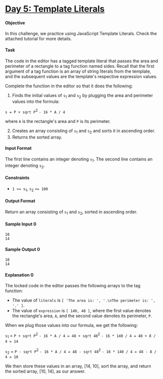 # [Day 5: Template Literals](https://www.hackerrank.com/challenges/js10-template-literals)

#### Objective
In this challenge, we practice using JavaScript Template Literals. Check the attached tutorial for more details.

#### Task
The code in the editor has a tagged template literal that passes the area and perimeter of a rectangle to a tag function named sides. Recall that the first argument of a tag function is an array of string literals from the template, and the subsequent values are the template's respective expression values.

Complete the function in the editor so that it does the following:

1. Finds the initial values of `s`<sub>1</sub> and `s`<sub>2</sub> by plugging the area and perimeter values into the formula:

`s = P + sqrt P`<sup>2</sup> `- 16 * A / 4`

where `A` is the rectangle's area and `P` is its perimeter.

2. Creates an array consisting of `s`<sub>1</sub> and `s`<sub>2</sub> and sorts it in ascending order.
3. Returns the sorted array.

#### Input Format
The first line contains an integer denoting `s`<sub>1</sub>. 
The second line contains an integer denoting `s`<sub>2</sub>.

#### Constraints
- `1 <= s`<sub>1</sub>, `s`<sub>2</sub> `<= 100`

#### Output Format
Return an array consisting of `s`<sub>1</sub> and `s`<sub>2</sub>, sorted in ascending order.

#### Sample Input 0
```
10
14
```

#### Sample Output 0
```
10
14
```

#### Explanation 0
The locked code in the editor passes the following arrays to the tag function:

- The value of `literals` is `[ 'The area is: ', '.\nThe perimeter is: ', '.' ]`.
- The value of `expression` is `[ 140, 48 ]`, where the first value denotes the rectangle's area, `A`, and the second value denotes its perimeter, `P`.

When we plug those values into our formula, we get the following:

`s`<sub>1</sub> = `P + sqrt P`<sup>2</sup> `- 16 * A / 4 = 48 + sqrt 48`<sup>2</sup> `- 16 * 140 / 4 = 48 + 8 / 4 = 14`

`s`<sub>2</sub> = `P - sqrt P`<sup>2</sup> `- 16 * A / 4 = 48 - sqrt 48`<sup>2</sup> `- 16 * 140 / 4 = 48 - 8 / 4 = 10`

We then store these values in an array, [14, 10], sort the array, and return the sorted array, [10, 14], as our answer.